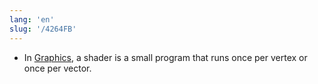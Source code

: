 ```yaml
---
lang: 'en'
slug: '/4264FB'
---
```


- In [Graphics](./../.././docs/pages/Graphics.md), a shader is a small program that runs once per vertex or once per vector.

<head>
  <html lang="en-US"/>
</head>
